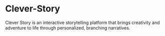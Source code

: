 # Clever-Story
Clever Story is an interactive storytelling platform that brings creativity and adventure to life through personalized, branching narratives.
